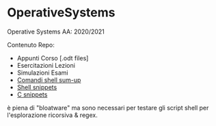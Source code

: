 # OperativeSystems

Operative Systems AA: 2020/2021

Contenuto Repo:
  - Appunti Corso [.odt files]
  - Esercitazioni Lezioni
  - Simulazioni Esami
  - [Comandi shell sum-up](Parte_Shell/shell-commands.md)
  - [Shell snippets](Parte_Shell/shell-snippets.sh)
  - [C snippets](Parte_C/Template/c_snippets.c)


è piena di "bloatware" ma sono necessari per testare gli script shell per l'esplorazione ricorsiva & regex.
